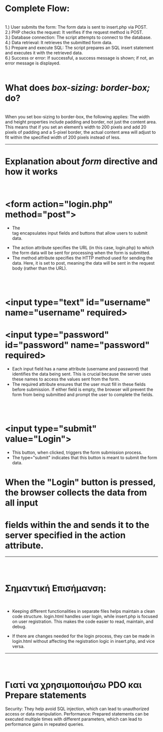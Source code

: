 <br><br>
# Complete Flow:
<br>
1.)   User submits the form: The form data is sent to insert.php via POST.   <br>
2.)   PHP checks the request: It verifies if the request method is POST.    <br>
3.)   Database connection: The script attempts to connect to the database.    <br>
4.)   Data retrieval: It retrieves the submitted form data.                      <br>
5.)   Prepare and execute SQL: The script prepares an SQL insert statement and executes it with the retrieved data.    <br>
6.)   Success or error: If successful, a success message is shown; if not, an error message is displayed.       <br><br>



# What does <i>box-sizing: border-box;</i>  do?
<br>
When you set box-sizing to border-box, the following applies:
The width and height properties include padding and border, not just the content area. 
This means that if you set an element’s width to 200 pixels and add 20 pixels of padding and a 5-pixel border, 
the actual content area will adjust to fit within the specified width of 200 pixels instead of less.


---------------------------------------------------------------------------------------------------------------------------------------------------
# Explanation about <i>form</i> directive and how it works   <br><br>

# &lt;form action="login.php" method="post"&gt;

- The <form> tag encapsulates input fields and buttons that allow users to submit data.
- The action attribute specifies the URL (in this case, login.php) to which the form data will 
   be sent for processing when the form is submitted.
- The method attribute specifies the HTTP method used for sending the data. 
   Here, it is set to post, meaning the data will be sent in the request body (rather than the URL).  
<br>
<br>

# &lt;input type="text" id="username" name="username" required&gt;
# &lt;input type="password" id="password" name="password" required&gt;

- Each input field has a name attribute (username and password) that identifies the data being sent. 
  This is crucial because the server uses these names to access the values sent from the form.
- The required attribute ensures that the user must fill in these fields before submission. 
   If either field is empty, the browser will prevent the form from being submitted and prompt the user 
   to complete the fields.

<br>
<br>   

# &lt;input type="submit" value="Login"&gt;

- This button, when clicked, triggers the form submission process. 
- The type="submit" indicates that this button is meant to submit the form data.

# When the "Login" button is pressed, the browser collects the data from all input 
# fields within the <form> and sends it to the server specified in the action attribute.

-----------------------------------------------------------------------------------------------------------------------
<br><br>
# Σημαντική Επισήμανση:
<br>

- Keeping different functionalities in separate files helps maintain a clean code structure. login.html handles user login, while insert.php is focused on user registration.
This makes the code easier to read, maintain, and debug.

- If there are changes needed for the login process, they can be made in login.html without affecting the registration logic in insert.php, and vice versa.

-----------------------------------------------------------------------------------------------------------------------
<br><br>
# Γιατί να χρησιμοποιήσω PDO και Prepare statements

Security: They help avoid SQL injection, which can lead to unauthorized access or data manipulation.
Performance: Prepared statements can be executed multiple times with different parameters, which can lead to performance gains in repeated queries.

